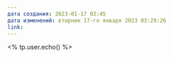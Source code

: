 ```yaml
---
дата создания: 2023-01-17 02:45
дата изменений: вторник 17-го января 2023 03:29:26
link: 
---
```


<% tp.user.echo() %>
